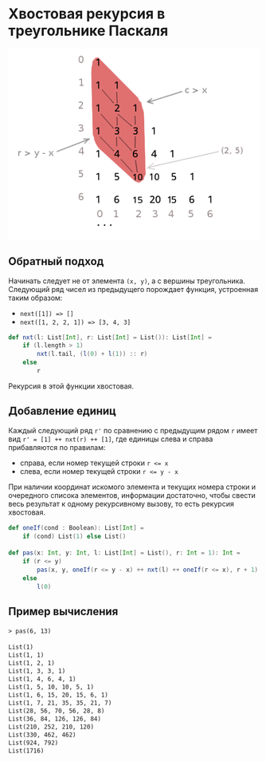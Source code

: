 # Хвостовая рекурсия в треугольнике Паскаля
![figure](figure.png)

## Обратный подход
Начинать следует не от элемента `(x, y)`, а с вершины треугольника. Следующий ряд чисел из предыдущего порождает функция, устроенная таким образом:
* `next([1]) => []`
* `next([1, 2, 2, 1]) => [3, 4, 3]`

```scala
def nxt(l: List[Int], r: List[Int] = List()): List[Int] =
    if (l.length > 1)
        nxt(l.tail, (l(0) + l(1)) :: r)
    else
        r
```
Рекурсия в этой функции хвостовая.

## Добавление единиц
Каждый следующий ряд `r'` по сравнению с предыдущим рядом `r` имеет вид `r' = [1] ++ nxt(r) ++ [1]`, где единицы слева и справа прибавляются по правилам:
* справа, если номер текущей строки `r <= x`
* слева, если номер текущей строки `r <= y - x`

При наличии координат искомого элемента и текущих номера строки и очередного списока элементов, информации достаточно, чтобы свести весь результат к одному рекурсивному вызову, то есть рекурсия хвостовая.

```scala
def oneIf(cond : Boolean): List[Int] =
    if (cond) List(1) else List()

def pas(x: Int, y: Int, l: List[Int] = List(), r: Int = 1): Int =
    if (r <= y)
        pas(x, y, oneIf(r <= y - x) ++ nxt(l) ++ oneIf(r <= x), r + 1)
    else
        l(0)
```

## Пример вычисления
```
> pas(6, 13)

List(1)
List(1, 1)
List(1, 2, 1)
List(1, 3, 3, 1)
List(1, 4, 6, 4, 1)
List(1, 5, 10, 10, 5, 1)
List(1, 6, 15, 20, 15, 6, 1)
List(1, 7, 21, 35, 35, 21, 7)
List(28, 56, 70, 56, 28, 8)
List(36, 84, 126, 126, 84)
List(210, 252, 210, 120)
List(330, 462, 462)
List(924, 792)
List(1716)
```
